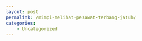 ```yaml
---
layout: post
permalink: /mimpi-melihat-pesawat-terbang-jatuh/
categories:
    - Uncategorized
---
```


